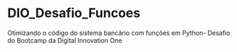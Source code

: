 # DIO_Desafio_Funcoes
Otimizando o código do sistema bancário com funções em Python- Desafio do Bootcamp da Digital Innovation One
